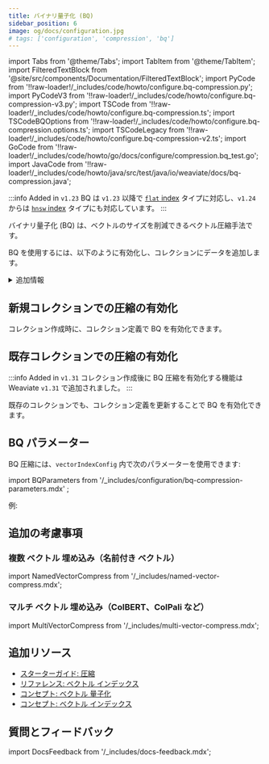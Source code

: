 ```yaml
---
title: バイナリ量子化 (BQ)
sidebar_position: 6
image: og/docs/configuration.jpg
# tags: ['configuration', 'compression', 'bq']
---
```


import Tabs from '@theme/Tabs';
import TabItem from '@theme/TabItem';
import FilteredTextBlock from '@site/src/components/Documentation/FilteredTextBlock';
import PyCode from '!!raw-loader!/\_includes/code/howto/configure.bq-compression.py';
import PyCodeV3 from '!!raw-loader!/\_includes/code/howto/configure.bq-compression-v3.py';
import TSCode from '!!raw-loader!/\_includes/code/howto/configure.bq-compression.ts';
import TSCodeBQOptions from '!!raw-loader!/\_includes/code/howto/configure.bq-compression.options.ts';
import TSCodeLegacy from '!!raw-loader!/\_includes/code/howto/configure.bq-compression-v2.ts';
import GoCode from '!!raw-loader!/\_includes/code/howto/go/docs/configure/compression.bq_test.go';
import JavaCode from '!!raw-loader!/\_includes/code/howto/java/src/test/java/io/weaviate/docs/bq-compression.java';

:::info Added in `v1.23`
BQ は `v1.23` 以降で [`flat` index](/weaviate/concepts/indexing/vector-index.md#flat-index) タイプに対応し、`v1.24` からは [`hnsw` index](/weaviate/config-refs/indexing/vector-index.mdx#hnsw-index) タイプにも対応しています。
:::

バイナリ量子化 (BQ) は、ベクトルのサイズを削減できるベクトル圧縮手法です。

BQ を使用するには、以下のように有効化し、コレクションにデータを追加します。

<details>
  <summary>追加情報</summary>

- [インデックス タイプを設定する方法](../../manage-collections/vector-config.mdx#set-vector-index-type)

</details>

## 新規コレクションでの圧縮の有効化

コレクション作成時に、コレクション定義で BQ を有効化できます。

<Tabs groupId="languages">
  <TabItem value="py" label="Python Client v4">
      <FilteredTextBlock
        text={PyCode}
        startMarker="# START EnableBQ"
        endMarker="# END EnableBQ"
        language="py"
      />
  </TabItem>

  <TabItem value="py3" label="Python Client v3">
      <FilteredTextBlock
        text={PyCodeV3}
        startMarker="# START EnableBQ"
        endMarker="# END EnableBQ"
        language="pyv3"
      />
  </TabItem>

  <TabItem value="js" label="JS/TS Client v3">
      <FilteredTextBlock
        text={TSCode}
        startMarker="// START EnableBQ"
        endMarker="// END EnableBQ"
        language="ts"
      />
  </TabItem>

  <TabItem value="js2" label="JS/TS Client v2">
      <FilteredTextBlock
        text={TSCodeLegacy}
        startMarker="// START EnableBQ"
        endMarker="// END EnableBQ"
        language="tsv2"
      />
  </TabItem>

  <TabItem value="go" label="Go">
    <FilteredTextBlock
      text={GoCode}
      startMarker="// START EnableBQ"
      endMarker="// END EnableBQ"
      language="go"
    />
  </TabItem>

  <TabItem value="java" label="Java">
    <FilteredTextBlock
      text={JavaCode}
      startMarker="// START EnableBQ"
      endMarker="// END EnableBQ"
      language="java"
    />
  </TabItem>
</Tabs>

## 既存コレクションでの圧縮の有効化

:::info Added in `v1.31`
コレクション作成後に BQ 圧縮を有効化する機能は Weaviate `v1.31` で追加されました。
:::

既存のコレクションでも、コレクション定義を更新することで BQ を有効化できます。

<Tabs groupId="languages">
  <TabItem value="py" label="Python Client v4">
      <FilteredTextBlock
        text={PyCode}
        startMarker="# START UpdateSchema"
        endMarker="# END UpdateSchema"
        language="py"
      />
  </TabItem>
  <TabItem value="go" label="Go">
      <FilteredTextBlock
        text={GoCode}
        startMarker="// START UpdateSchema"
        endMarker="// END UpdateSchema"
        language="go"
      />
  </TabItem>
  <TabItem value="java" label="Java">
    <FilteredTextBlock
      text={JavaCode}
      startMarker="// START UpdateSchema"
      endMarker="// END UpdateSchema"
      language="java"
    />
  </TabItem>
</Tabs>



## BQ パラメーター

BQ 圧縮には、`vectorIndexConfig` 内で次のパラメーターを使用できます:

import BQParameters from '/\_includes/configuration/bq-compression-parameters.mdx' ;

<BQParameters />

例:

<Tabs groupId="languages">
  <TabItem value="py" label="Python Client v4">
      <FilteredTextBlock
        text={PyCode}
        startMarker="# START BQWithOptions"
        endMarker="# END BQWithOptions"
        language="py"
      />
  </TabItem>

  <TabItem value="py3" label="Python Client v3">
      <FilteredTextBlock
        text={PyCodeV3}
        startMarker="# START BQWithOptions"
        endMarker="# END BQWithOptions"
        language="pyv3"
      />
  </TabItem>

  <TabItem value="js" label="JS/TS Client v3">
      <FilteredTextBlock
        text={TSCodeBQOptions}
        startMarker="// START BQWithOptions"
        endMarker="// END BQWithOptions"
        language="ts"
      />
  </TabItem>

  <TabItem value="js2" label="JS/TS Client v2">
      <FilteredTextBlock
        text={TSCodeLegacy}
        startMarker="// START BQWithOptions"
        endMarker="// END BQWithOptions"
        language="tsv2"
      />
  </TabItem>

  <TabItem value="go" label="Go">
    <FilteredTextBlock
      text={GoCode}
      startMarker="// START BQWithOptions"
      endMarker="// END BQWithOptions"
      language="go"
    />
  </TabItem>

  <TabItem value="java" label="Java">
    <FilteredTextBlock
      text={JavaCode}
      startMarker="// START BQWithOptions"
      endMarker="// END BQWithOptions"
      language="java"
    />
  </TabItem>
</Tabs>

## 追加の考慮事項

### 複数 ベクトル 埋め込み（名前付き ベクトル）

import NamedVectorCompress from '/\_includes/named-vector-compress.mdx';

<NamedVectorCompress />

### マルチ ベクトル 埋め込み（ColBERT、ColPali など）

import MultiVectorCompress from '/\_includes/multi-vector-compress.mdx';

<MultiVectorCompress />

## 追加リソース

- [スターターガイド: 圧縮](/docs/weaviate/starter-guides/managing-resources/compression.mdx)
- [リファレンス: ベクトル インデックス](/weaviate/config-refs/indexing/vector-index.mdx)
- [コンセプト: ベクトル 量子化](/docs/weaviate/concepts/vector-quantization.md)
- [コンセプト: ベクトル インデックス](/weaviate/concepts/indexing/vector-index.md)

## 質問とフィードバック

import DocsFeedback from '/\_includes/docs-feedback.mdx';

<DocsFeedback/>

